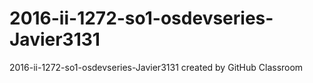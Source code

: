 # 2016-ii-1272-so1-osdevseries-Javier3131
2016-ii-1272-so1-osdevseries-Javier3131 created by GitHub Classroom